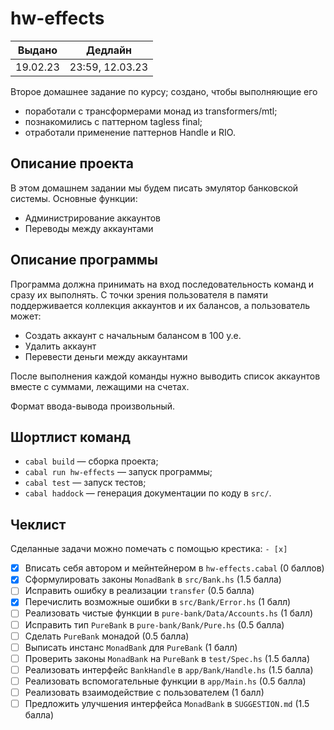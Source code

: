 # hw-effects

|  Выдано  |     Дедлайн     |
|:--------:|:---------------:|
| 19.02.23 | 23:59, 12.03.23 |

Второе домашнее задание по курсу; создано, чтобы выполняющие его

* поработали с трансформерами монад из transformers/mtl;
* познакомились с паттерном tagless final;
* отработали применение паттернов Handle и RIO.

## Описание проекта

В этом домашнем задании мы будем писать эмулятор банковской системы. Основные
функции:

* Администрирование аккаунтов
* Переводы между аккаунтами

## Описание программы

Программа должна принимать на вход последовательность команд и сразу их
выполнять. С точки зрения пользователя в памяти поддерживается коллекция
аккаунтов и их балансов, а пользователь может:

* Создать аккаунт с начальным балансом в 100 у.е.
* Удалить аккаунт
* Перевести деньги между аккаунтами

После выполнения каждой команды нужно выводить список аккаунтов вместе с
суммами, лежащими на счетах.

Формат ввода-вывода произвольный.

## Шортлист команд

* `cabal build` &mdash; сборка проекта;
* `cabal run hw-effects` &mdash; запуск программы;
* `cabal test` &mdash; запуск тестов;
* `cabal haddock` &mdash; генерация документации по коду в `src/`.

## Чеклист

Сделанные задачи можно помечать с помощью крестика: `- [x]`

- [X] Вписать себя автором и мейнтейнером в `hw-effects.cabal` (0 баллов)
- [X] Сформулировать законы `MonadBank` в `src/Bank.hs` (1.5 балла)
- [ ] Исправить ошибку в реализации `transfer` (0.5 балла)
- [X] Перечислить возможные ошибки в `src/Bank/Error.hs` (1 балл)
- [ ] Реализовать чистые функции в `pure-bank/Data/Accounts.hs` (1 балл)
- [ ] Исправить тип `PureBank` в `pure-bank/Bank/Pure.hs` (0.5 балла)
- [ ] Сделать `PureBank` монадой (0.5 балла)
- [ ] Выписать инстанс `MonadBank` для `PureBank` (1 балл)
- [ ] Проверить законы `MonadBank` на `PureBank` в `test/Spec.hs` (1.5 балла)
- [ ] Реализовать интерфейс `BankHandle` в `app/Bank/Handle.hs` (1.5 балла)
- [ ] Реализовать вспомогательные функции в `app/Main.hs` (0.5 балла)
- [ ] Реализовать взаимодействие с пользователем (1 балл)
- [ ] Предложить улучшения интерфейса `MonadBank` в `SUGGESTION.md` (1.5 балла)
